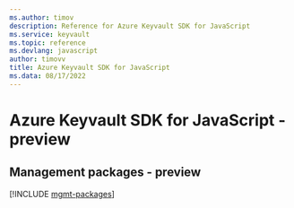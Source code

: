 ```yaml
---
ms.author: timov
description: Reference for Azure Keyvault SDK for JavaScript
ms.service: keyvault
ms.topic: reference
ms.devlang: javascript
author: timovv
title: Azure Keyvault SDK for JavaScript
ms.data: 08/17/2022
---
```

# Azure Keyvault SDK for JavaScript - preview

## Management packages - preview
[!INCLUDE [mgmt-packages](keyvault-mgmt-index.md)]
